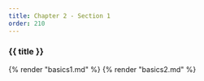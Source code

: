```yaml
---
title: Chapter 2 - Section 1
order: 210
---
```


### {{ title }}

{% render "basics1.md" %}
{% render "basics2.md" %}
